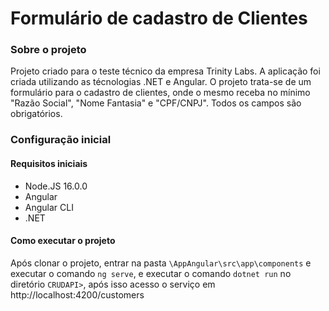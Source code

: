 # Formulário de cadastro de Clientes

### Sobre o projeto
Projeto criado para o teste técnico da empresa Trinity Labs. A aplicação foi criada utilizando as técnologias .NET e Angular.
O projeto trata-se de um  formulário para o cadastro de clientes, onde o mesmo receba no mínimo "Razão Social", "Nome Fantasia" e "CPF/CNPJ". Todos os campos são obrigatórios.

### Configuração inicial
#### Requisitos iniciais
- Node.JS 16.0.0
- Angular
- Angular CLI
- .NET

#### Como executar o projeto
Após clonar o projeto, entrar na pasta `\AppAngular\src\app\components` e executar o comando `ng serve`, e executar o comando `dotnet run` no diretório `CRUDAPI>`, após isso acesso o serviço em http://localhost:4200/customers
